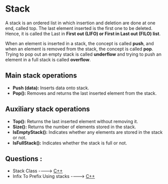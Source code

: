 # Stack

A stack is an ordered list in which insertion and deletion are done at one end, called
top. The last element inserted is the first one to be deleted. Hence, it is called the Last in **First out
(LIFO) or First in Last out (FILO) list**.

When an element is
inserted in a stack, the concept is called **push**, and when an element is removed from the stack, the
concept is called **pop**. Trying to pop out an empty stack is called **underflow** and trying to push an
element in a full stack is called **overflow**.

## Main stack operations

* **Push (data):** Inserts data onto stack.
* **Pop():** Removes and returns the last inserted element from the stack.

## Auxiliary stack operations

* **Top():** Returns the last inserted element without removing it.
* **Size():** Returns the number of elements stored in the stack.
* **IsEmptyStack():** Indicates whether any elements are stored in the stack or not.
* **IsFullStack():** Indicates whether the stack is full or not.

## Questions :
* Stack Class ----> [C++](/Code/C++/stack_class.cpp)
* Infix To Prefix Using stacks ----> [C++](/code/C++/infix_to_prefix.cpp)